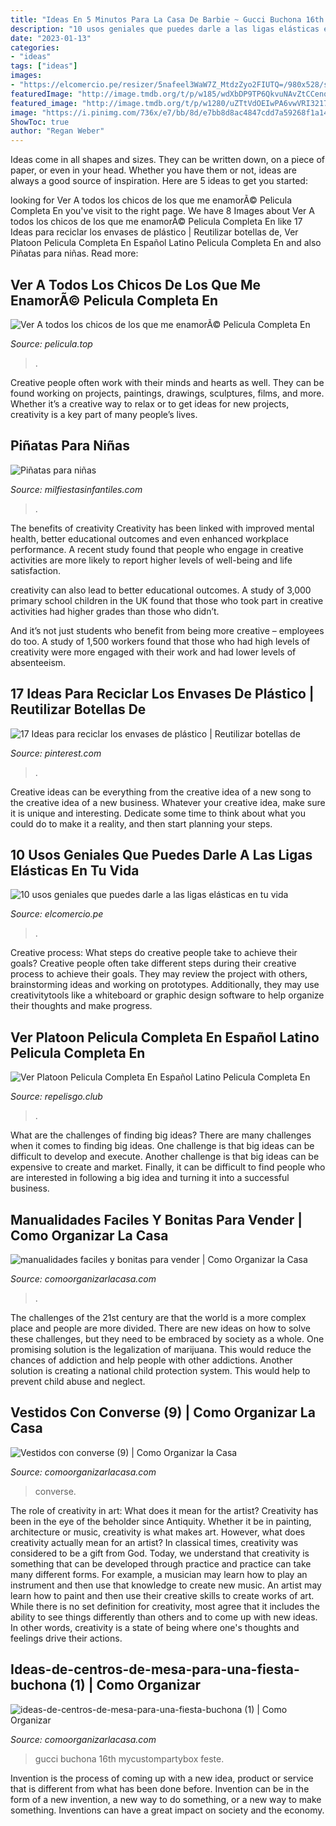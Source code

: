 ```yaml
---
title: "Ideas En 5 Minutos Para La Casa De Barbie ~ Gucci Buchona 16th Mycustompartybox Feste"
description: "10 usos geniales que puedes darle a las ligas elásticas en tu vida"
date: "2023-01-13"
categories:
- "ideas"
tags: ["ideas"]
images:
- "https://elcomercio.pe/resizer/5nafeel3WaW7Z_MtdzZyo2FIUTQ=/980x528/smart/filters:format(jpeg):quality(75)/arc-anglerfish-arc2-prod-elcomercio.s3.amazonaws.com/public/4ASOIHLK4JBYXHUMSLBXS3FEHY.jpg"
featuredImage: "http://image.tmdb.org/t/p/w185/wdXbDP9TP6QkvuNAvZtCCenqLdM.jpg"
featured_image: "http://image.tmdb.org/t/p/w1280/uZTtVdOEIwPA6vwVRI3217DoPM.jpg"
image: "https://i.pinimg.com/736x/e7/bb/8d/e7bb8d8ac4847cdd7a59268f1a142aa0.jpg"
ShowToc: true
author: "Regan Weber"
---
```



Ideas come in all shapes and sizes. They can be written down, on a piece of paper, or even in your head. Whether you have them or not, ideas are always a good source of inspiration. Here are 5 ideas to get you started: 

	

		
looking for Ver A todos los chicos de los que me enamorÃ© Pelicula Completa En you've visit to the right page. We have 8 Images about Ver A todos los chicos de los que me enamorÃ© Pelicula Completa En like 17 Ideas para reciclar los envases de plástico | Reutilizar botellas de, Ver Platoon Pelicula Completa En Español Latino Pelicula Completa En and also Piñatas para niñas. Read more:
		
    
## Ver A Todos Los Chicos De Los Que Me EnamorÃ© Pelicula Completa En

<img loading=lazy src="http://image.tmdb.org/t/p/w1280/uZTtVdOEIwPA6vwVRI3217DoPM.jpg" onerror="this.onerror=null;this.src='https://tse4.mm.bing.net/th?id=OIP.BGuNNm_7lMoYVALtUbD49wHaEK&amp;pid=15.1';" alt="Ver A todos los chicos de los que me enamorÃ© Pelicula Completa En">

_Source: pelicula.top_

>. 

	

Creative people often work with their minds and hearts as well. They can be found working on projects, paintings, drawings, sculptures, films, and more. Whether it’s a creative way to relax or to get ideas for new projects, creativity is a key part of many people’s lives.

    
## Piñatas Para Niñas

<img loading=lazy src="https://mm.milfiestasinfantiles.com/uploads/2012/03/pinatas-infantiles-cup-cake.jpg" onerror="this.onerror=null;this.src='https://tse2.mm.bing.net/th?id=OIP.Xay8S1unLFcU-ynn-x5-pgAAAA&amp;pid=15.1';" alt="Piñatas para niñas">

_Source: milfiestasinfantiles.com_

>. 

	

The benefits of creativity
Creativity has been linked with improved mental health, better educational outcomes and even enhanced workplace performance.
A recent study found that people who engage in creative activities are more likely to report higher levels of well-being and life satisfaction.

 creativity can also lead to better educational outcomes. A study of 3,000 primary school children in the UK found that those who took part in creative activities had higher grades than those who didn’t.

And it’s not just students who benefit from being more creative – employees do too. A study of 1,500 workers found that those who had high levels of creativity were more engaged with their work and had lower levels of absenteeism.

    
## 17 Ideas Para Reciclar Los Envases De Plástico | Reutilizar Botellas De

<img loading=lazy src="https://i.pinimg.com/736x/e7/bb/8d/e7bb8d8ac4847cdd7a59268f1a142aa0.jpg" onerror="this.onerror=null;this.src='https://tse2.mm.bing.net/th?id=OIP.X63yvEiWWSC-lzNmxxvwaAHaJ3&amp;pid=15.1';" alt="17 Ideas para reciclar los envases de plástico | Reutilizar botellas de">

_Source: pinterest.com_

>. 

	

Creative ideas can be everything from the creative idea of a new song to the creative idea of a new business. Whatever your creative idea, make sure it is unique and interesting. Dedicate some time to think about what you could do to make it a reality, and then start planning your steps.

    
## 10 Usos Geniales Que Puedes Darle A Las Ligas Elásticas En Tu Vida

<img loading=lazy src="https://elcomercio.pe/resizer/5nafeel3WaW7Z_MtdzZyo2FIUTQ=/980x528/smart/filters:format(jpeg):quality(75)/arc-anglerfish-arc2-prod-elcomercio.s3.amazonaws.com/public/4ASOIHLK4JBYXHUMSLBXS3FEHY.jpg" onerror="this.onerror=null;this.src='https://tse3.mm.bing.net/th?id=OIP.p8NTzgHPJsuRy2_sgpxZDwHaD_&amp;pid=15.1';" alt="10 usos geniales que puedes darle a las ligas elásticas en tu vida">

_Source: elcomercio.pe_

>. 

	

Creative process: What steps do creative people take to achieve their goals?
Creative people often take different steps during their creative process to achieve their goals. They may review the project with others, brainstorming ideas and working on prototypes. Additionally, they may use creativitytools like a whiteboard or graphic design software to help organize their thoughts and make progress.

    
## Ver Platoon Pelicula Completa En Español Latino Pelicula Completa En

<img loading=lazy src="http://image.tmdb.org/t/p/w185/wdXbDP9TP6QkvuNAvZtCCenqLdM.jpg" onerror="this.onerror=null;this.src='https://tse3.mm.bing.net/th?id=OIP.da2VZxsVonLAxuSSv4SLaAAAAA&amp;pid=15.1';" alt="Ver Platoon Pelicula Completa En Español Latino Pelicula Completa En">

_Source: repelisgo.club_

>. 

	

What are the challenges of finding big ideas?
There are many challenges when it comes to finding big ideas. One challenge is that big ideas can be difficult to develop and execute. Another challenge is that big ideas can be expensive to create and market. Finally, it can be difficult to find people who are interested in following a big idea and turning it into a successful business.

    
## Manualidades Faciles Y Bonitas Para Vender | Como Organizar La Casa

<img loading=lazy src="https://comoorganizarlacasa.com/wp-content/uploads/2018/08/manualidades-faciles-y-bonitas-para-vender-2.jpg" onerror="this.onerror=null;this.src='https://tse2.mm.bing.net/th?id=OIP.uLZNf4AABtP1sdPZqxxKKgHaLI&amp;pid=15.1';" alt="manualidades faciles y bonitas para vender | Como Organizar la Casa">

_Source: comoorganizarlacasa.com_

>. 

	

The challenges of the 21st century are that the world is a more complex place and people are more divided. There are new ideas on how to solve these challenges, but they need to be embraced by society as a whole. One promising solution is the legalization of marijuana. This would reduce the chances of addiction and help people with other addictions. Another solution is creating a national child protection system. This would help to prevent child abuse and neglect.

    
## Vestidos Con Converse (9) | Como Organizar La Casa

<img loading=lazy src="https://comoorganizarlacasa.com/wp-content/uploads/2016/05/Vestidos-con-converse-9.jpg" onerror="this.onerror=null;this.src='https://tse1.mm.bing.net/th?id=OIP.XI9FusJtp1BpIVgzngDCUAAAAA&amp;pid=15.1';" alt="Vestidos con converse (9) | Como Organizar la Casa">

_Source: comoorganizarlacasa.com_

>converse. 

	

The role of creativity in art: What does it mean for the artist?
Creativity has been in the eye of the beholder since Antiquity. Whether it be in painting, architecture or music, creativity is what makes art. However, what does creativity actually mean for an artist? In classical times, creativity was considered to be a gift from God. Today, we understand that creativity is something that can be developed through practice and practice can take many different forms. For example, a musician may learn how to play an instrument and then use that knowledge to create new music. An artist may learn how to paint and then use their creative skills to create works of art. While there is no set definition for creativity, most agree that it includes the ability to see things differently than others and to come up with new ideas. In other words, creativity is a state of being where one's thoughts and feelings drive their actions.

    
## Ideas-de-centros-de-mesa-para-una-fiesta-buchona (1) | Como Organizar

<img loading=lazy src="https://comoorganizarlacasa.com/wp-content/uploads/2021/05/ideas-de-centros-de-mesa-para-una-fiesta-buchona-1.jpg" onerror="this.onerror=null;this.src='https://tse2.mm.bing.net/th?id=OIP.Kuxaas2dlDabT3VPESgpHQHaHa&amp;pid=15.1';" alt="ideas-de-centros-de-mesa-para-una-fiesta-buchona (1) | Como Organizar">

_Source: comoorganizarlacasa.com_

>gucci buchona 16th mycustompartybox feste. 

	

Invention is the process of coming up with a new idea, product or service that is different from what has been done before. Invention can be in the form of a new invention, a new way to do something, or a new way to make something. Inventions can have a great impact on society and the economy.

